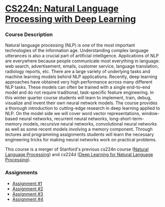 # [CS224n: Natural Language Processing with Deep Learning](http://web.stanford.edu/class/cs224n/)

### Course Description
Natural language processing (NLP) is one of the most important technologies of the information age. Understanding complex language utterances is also a crucial part of artificial intelligence. Applications of NLP are everywhere because people communicate most everything in language: web search, advertisement, emails, customer service, language translation, radiology reports, etc. There are a large variety of underlying tasks and machine learning models behind NLP applications. Recently, deep learning approaches have obtained very high performance across many different NLP tasks. These models can often be trained with a single end-to-end model and do not require traditional, task-specific feature engineering. In this winter quarter course students will learn to implement, train, debug, visualize and invent their own neural network models. The course provides a thorough introduction to cutting-edge research in deep learning applied to NLP. On the model side we will cover word vector representations, window-based neural networks, recurrent neural networks, long-short-term-memory models, recursive neural networks, convolutional neural networks as well as some recent models involving a memory component. Through lectures and programming assignments students will learn the necessary engineering tricks for making neural networks work on practical problems. 

This course is a merger of Stanford's previous cs224n course ([Natural Language Processing](https://web.stanford.edu/class/archive/cs/cs224n/cs224n.1162/)) and cs224d ([Deep Learning for Natural Language Processing](http://cs224d.stanford.edu/)).

### Assignments
* [Assignment #1](http://web.stanford.edu/class/cs224n/assignment1/index.html)
* [Assignment #2](http://web.stanford.edu/class/cs224n/assignment2/index.html)
* [Assignment #3](http://web.stanford.edu/class/cs224n/assignment2/index.html)
* [Assignment #4](http://web.stanford.edu/class/cs224n/assignment4/index.html)